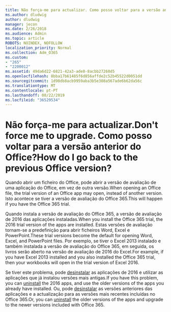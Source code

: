 ```yaml
---
title: Não força-me para actualizar. Como posso voltar para a versão anterior do Office?
ms.author: dludwig
author: dludwig
manager: jecon
ms.date: 2/26/2018
ms.audience: Admin
ms.topic: article
ROBOTS: NOINDEX, NOFOLLOW
localization_priority: Normal
ms.collection: Adm_O365
ms.custom:
- "265"
- "2200012"
ms.assetid: 49da6d22-6821-42a3-ade8-8acbb27260d5
ms.openlocfilehash: 8bba17b61485f6d856affde2c52b45522d0051dd
ms.sourcegitcommit: 1d98db8acb9959aba3b5e308a567ade6b62da56c
ms.translationtype: MT
ms.contentlocale: pt-PT
ms.lasthandoff: 08/22/2019
ms.locfileid: "36529534"
---
```

# <a name="dont-force-me-to-upgrade-how-do-i-go-back-to-the-previous-office-version"></a><span data-ttu-id="446a4-103">Não força-me para actualizar.</span><span class="sxs-lookup"><span data-stu-id="446a4-103">Don't force me to upgrade.</span></span> <span data-ttu-id="446a4-104">Como posso voltar para a versão anterior do Office?</span><span class="sxs-lookup"><span data-stu-id="446a4-104">How do I go back to the previous Office version?</span></span>

<span data-ttu-id="446a4-105">Quando abrir um ficheiro do Office, pode abrir a versão de avaliação de uma aplicação do Office, em vez de outra versão.</span><span class="sxs-lookup"><span data-stu-id="446a4-105">When opening an Office file, the trial version of an Office app may open, instead of another version.</span></span> <span data-ttu-id="446a4-106">Isto acontece se tiver a versão de avaliação do Office 365.</span><span class="sxs-lookup"><span data-stu-id="446a4-106">This will happen if you have the Office 365 trial.</span></span>
  
<span data-ttu-id="446a4-107">Quando instala a versão de avaliação do Office 365, a versão de avaliação de 2016 das aplicações instaladas.</span><span class="sxs-lookup"><span data-stu-id="446a4-107">When you install the Office 365 trial, the 2016 trial version of the apps are installed.</span></span> <span data-ttu-id="446a4-108">Estas versões de avaliação tornam-se a predefinição para abrir ficheiros Word, Excel e PowerPoint.</span><span class="sxs-lookup"><span data-stu-id="446a4-108">These trial versions become the default for opening Word, Excel, and PowerPoint files.</span></span> <span data-ttu-id="446a4-109">Por exemplo, se tiver o Excel 2013 instalado e também instalada a versão de avaliação do Office 365, em seguida, os livros serão aberto na versão de avaliação de 2016 do Excel.</span><span class="sxs-lookup"><span data-stu-id="446a4-109">For example, if you have Excel 2013 installed and you also installed the Office 365 trial, then your workbooks will open in the trial version of Excel 2016.</span></span>
  
<span data-ttu-id="446a4-110">Se tiver este problema, pode [desinstalar](https://support.office.com/article/9dd49b83-264a-477a-8fcc-2fdf5dbf61d8.aspx) as aplicações de 2016 e utilizar as aplicações que já instalou versões mais antigas.</span><span class="sxs-lookup"><span data-stu-id="446a4-110">If you have this problem, you can [uninstall](https://support.office.com/article/9dd49b83-264a-477a-8fcc-2fdf5dbf61d8.aspx) the 2016 apps, and use the older versions of the apps you already have installed.</span></span> <span data-ttu-id="446a4-111">Ou, pode [desinstalar](https://support.office.com/article/9dd49b83-264a-477a-8fcc-2fdf5dbf61d8.aspx) as versões anteriores das aplicações e a actualização para as versões mais recentes incluídas no Office 365.</span><span class="sxs-lookup"><span data-stu-id="446a4-111">Or, you can [uninstall](https://support.office.com/article/9dd49b83-264a-477a-8fcc-2fdf5dbf61d8.aspx) the older versions of the apps and upgrade to the newer versions included with Office 365.</span></span>
